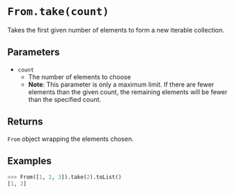 `From.take(count)`
==================

Takes the first given number of elements to form a new iterable collection.

Parameters
----------

- `count`
    - The number of elements to choose
    - __Note__: This parameter is only a maximum limit. If there are fewer elements than the given count, the remaining elements will be fewer than the specified count.

Returns
-------

`From` object wrapping the elements chosen.

Examples
--------

```python
>>> From([1, 2, 3]).take(2).toList()
[1, 2]
```